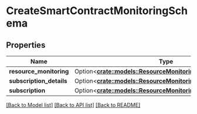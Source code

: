 # CreateSmartContractMonitoringSchema

## Properties

Name | Type | Description | Notes
------------ | ------------- | ------------- | -------------
**resource_monitoring** | Option<[**crate::models::ResourceMonitoringDetails**](ResourceMonitoringDetails.md)> |  | [optional]
**subscription_details** | Option<[**crate::models::ResourceMonitoringSubscriptionDetails**](ResourceMonitoringSubscriptionDetails.md)> |  | [optional]
**subscription** | Option<[**crate::models::ResourceMonitoringSubscription**](ResourceMonitoringSubscription.md)> |  | [optional]

[[Back to Model list]](../README.md#documentation-for-models) [[Back to API list]](../README.md#documentation-for-api-endpoints) [[Back to README]](../README.md)


